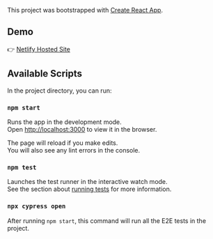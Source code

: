 This project was bootstrapped with [Create React App](https://github.com/facebook/create-react-app).

## Demo

👉 [Netlify Hosted Site](https://compassionate-kare-6b932c.netlify.app/)

## Available Scripts

In the project directory, you can run:

### `npm start`

Runs the app in the development mode.<br />
Open [http://localhost:3000](http://localhost:3000) to view it in the browser.

The page will reload if you make edits.<br />
You will also see any lint errors in the console.

### `npm test`

Launches the test runner in the interactive watch mode.<br />
See the section about [running tests](https://facebook.github.io/create-react-app/docs/running-tests) for more information.

### `npx cypress open`

After running `npm start`, this command will run all the E2E tests in the project.

